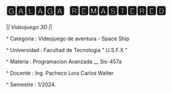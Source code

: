 # 🅶🅰🅻🅰🅶🅰 ​ 🆁🅴🅼🅰🆂🆃🅴🆁🅴🅳

|*| Videojuego 3D |*|

^ Categoria : Videojuego de aventura - Space Ship 

^ Universidad : Facultad de Tecnologia  " U.S.F.X "

^ Materia : Programacion Avanzada __ Sis-457a 

^ Docente : Ing. Pacheco Lora Carlos Walter

^ Semestre :  1/2024.




